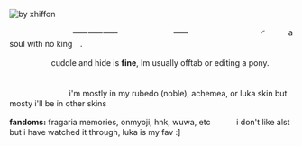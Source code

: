 ![by xhiffon](https://64.media.tumblr.com/309921753bb0c06b5456978e202a4a22/da95d6fd2792f5ed-39/s2048x3072/fc06f87b811ac9947a5de02059d9c10e038b26a6.pnj)

　　　　　　　　⸺⸺⸺　　　　　　　⸺
　　　　　　　　　◜　　　a soul with no king　.

　　　 　　cuddle and hide is **fine**, Im usually offtab or editing a pony.
 　　
 　　

  　　　 　　 　　i'm mostly in my rubedo (noble), achemea, or luka skin but mosty i'll be in other skins

**fandoms:** fragaria memories, onmyoji, hnk, wuwa, etc 　　　i don't like alst but i have watched it through, luka is my fav :]
